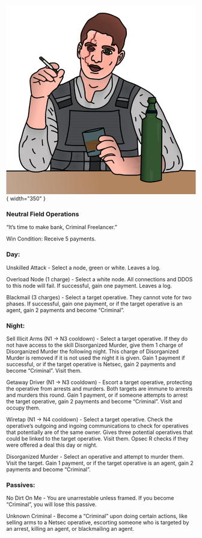 ![criminalfreelancer.png](Images/criminalfreelancer.png){ width="350" }

### **Neutral Field Operations**

“It’s time to make bank, Criminal Freelancer.”

Win Condition: Receive 5 payments.

### **Day:**

Unskilled Attack - Select a node, green or white. Leaves a log.

Overload Node (1 charge) - Select a white node. All connections and DDOS to this node will fail. If successful, gain one payment. Leaves a log.

Blackmail (3 charges) - Select a target operative. They cannot vote for two phases. If successful, gain one payment, or if the target operative is an agent, gain 2 payments and become “Criminal”.

### **Night:**

Sell Illicit Arms (N1 -> N3 cooldown) - Select a target operative. If they do not have access to the skill Disorganized Murder, give them 1 charge of Disorganized Murder the following night. This charge of Disorganized Murder is removed if it is not used the night it is given. Gain 1 payment if successful, or if the target operative is Netsec, gain 2 payments and become “Criminal”. Visit them.

Getaway Driver (N1 -> N3 cooldown) - Escort a target operative, protecting the operative from arrests and murders. Both targets are immune to arrests and murders this round. Gain 1 payment, or if someone attempts to arrest the target operative, gain 2 payments and become “Criminal”. Visit and occupy them.

Wiretap (N1 -> N4 cooldown) - Select a target operative. Check the operative’s outgoing and ingoing communications to check for operatives that potentially are of the same owner. Gives three potential operatives that could be linked to the target operative. Visit them. Opsec R checks if they were offered a deal this day or night.

Disorganized Murder - Select an operative and attempt to murder them. Visit the target. Gain 1 payment, or if the target operative is an agent, gain 2 payments and become “Criminal”.

### **Passives:**

No Dirt On Me - You are unarrestable unless framed. If you become “Criminal”, you will lose this passive.

Unknown Criminal - Become a “Criminal” upon doing certain actions, like selling arms to a Netsec operative, escorting someone who is targeted by an arrest, killing an agent, or blackmailing an agent.